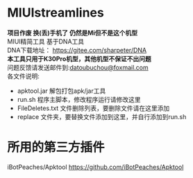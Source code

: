 # MIUIstreamlines
**项目作废 换(丢)手机了 仍然是Mi但不是这个机型**  
MIUI精简工具 基于DNA工具  
DNA下载地址： https://gitee.com/sharpeter/DNA  
**本工具只用于K30Pro机型，其他机型不保证不出问题**  
问题反馈请发送邮件到:datoubuchou@foxmail.com  
各文件说明:  
-  apktool.jar       解包打包apk/jar工具  
-  run.sh            程序主脚本，修改程序运行请修改这里  
-  FileDeletes.txt   文件删除列表，要删除文件请在这里添加  
-  replace           文件夹，要替换文件添加到这里，并自行添加到run.sh  

所用的第三方插件  
=======================
iBotPeaches/Apktool https://github.com/iBotPeaches/Apktool  
